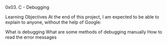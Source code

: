 0x03. C - Debugging

Learning Objectives
At the end of this project, I am expected to be able to explain to anyone, without the help of Google:

What is debugging
What are some methods of debugging manually
How to read the error messages
